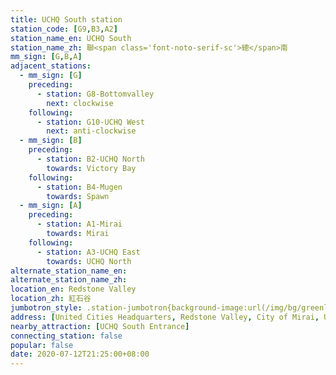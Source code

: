 ```yaml
---
title: UCHQ South station
station_code: [G9,B3,A2]
station_name_en: UCHQ South
station_name_zh: 聯<span class='font-noto-serif-sc'>總</span>南
mm_sign: [G,B,A]
adjacent_stations:
  - mm_sign: [G]
    preceding:
      - station: G8-Bottomvalley
        next: clockwise
    following:
      - station: G10-UCHQ West
        next: anti-clockwise
  - mm_sign: [B]
    preceding:
      - station: B2-UCHQ North
        towards: Victory Bay
    following:
      - station: B4-Mugen
        towards: Spawn
  - mm_sign: [A]
    preceding:
      - station: A1-Mirai
        towards: Mirai
    following:
      - station: A3-UCHQ East
        towards: UCHQ North
alternate_station_name_en: 
alternate_station_name_zh: 
location_en: Redstone Valley
location_zh: 紅石谷
jumbotron_style: .station-jumbotron{background-image:url(/img/bg/greenline.png),url(/img/bg/blueline.png),url(/img/bg/airportline.png);background-repeat:no-repeat;background-size:100% 10px;background-position:0 100px,0 130px,0 160px}
address: [United Cities Headquarters, Redstone Valley, City of Mirai, United Cities]
nearby_attraction: [UCHQ South Entrance]
connecting_station: false
popular: false
date: 2020-07-12T21:25:00+08:00
---
```


